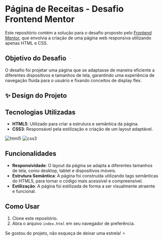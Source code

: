 # Página de Receitas - Desafio Frontend Mentor

Este repositório contém a solução para o desafio proposto pelo [Frontend Mentor](https://www.frontendmentor.io/), que envolvia a criação de uma página web responsiva utilizando apenas HTML e CSS.

## Objetivo do Desafio
O desafio foi projetar uma página que se adaptasse de maneira eficiente a diferentes dispositivos e tamanhos de tela, garantindo uma experiência de navegação fluida para o usuário e fixando conceitos de display flex.

## ✨ Design do Projeto

## Tecnologias Utilizadas
- **HTML5**: Utilizado para criar a estrutura e semântica da página.
- **CSS3**: Responsável pela estilização e criação de um layout adaptável.

![html5](https://img.shields.io/badge/HTML5-E34F26?style=for-the-badge&logo=html5&logoColor=white) ![css3](https://img.shields.io/badge/css3-1572B6?style=for-the-badge&logo=css3&logoColor=white)

## Funcionalidades
- **Responsividade**: O layout da página se adapta a diferentes tamanhos de tela, como desktop, tablet e dispositivos móveis.
- **Estrutura Semântica**: A página foi construída utilizando tags semânticas do HTML5, para tornar o código mais acessível e compreensível.
- **Estilização**: A página foi estilizada de forma a ser visualmente atraente e funcional.

## Como Usar
1. Clone este repositório.
2. Abra o arquivo `index.html` em seu navegador de preferência.

Se gostou do projeto, não esqueça de deixar uma estrela! ⭐